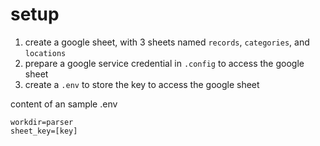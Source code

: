 # setup

1. create a google sheet, with 3 sheets named `records`, `categories`, and `locations`
1. prepare a google service credential in `.config` to access the google sheet
1. create a `.env` to store the key to access the google sheet

content of an sample .env

```
workdir=parser
sheet_key=[key]
```
